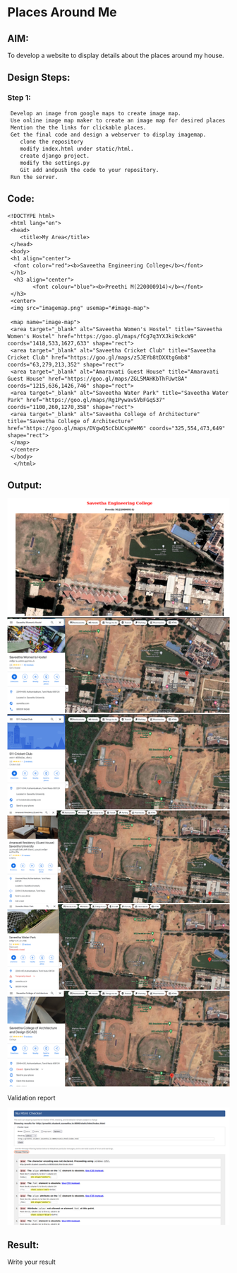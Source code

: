 # Places Around Me
## AIM:
To develop a website to display details about the places around my house.

## Design Steps:

### Step 1:
     Develop an image from google maps to create image map.
     Use online image map maker to create an image map for desired places
     Mention the the links for clickable places.
     Get the final code and design a webserver to display imagemap.
        clone the repository
        modify index.html under static/html.
        create django project.
        modify the settings.py
        Git add andpush the code to your repository.
     Run the server. 

## Code:
    <!DOCTYPE html>
     <html lang="en">
     <head>
        <title>My Area</title>
     </head>
     <body>
     <h1 align="center">
      <font color="red"><b>Saveetha Engineering College</b></font>
     </h1>
      <h3 align="center">
            <font colour="blue"><b>Preethi M(220000914)</b></font>
     </h3>
     <center>  
     <img src="imagemap.png" usemap="#image-map">

     <map name="image-map">
     <area target="_blank" alt="Saveetha Women's Hostel" title="Saveetha Women's Hostel" href="https://goo.gl/maps/fCg7q3YXJki9ckcW9" coords="1418,533,1627,633" shape="rect">
     <area target="_blank" alt="Saveetha Cricket Club" title="Saveetha Cricket Club" href="https://goo.gl/maps/z5JEYb8tDXXtgGmb8" coords="63,279,213,352" shape="rect">
     <area target="_blank" alt="Amaravati Guest House" title="Amaravati Guest House" href="https://goo.gl/maps/ZGL5MAHKbThFUwt8A" coords="1215,636,1426,746" shape="rect">
     <area target="_blank" alt="Saveetha Water Park" title="Saveetha Water Park" href="https://goo.gl/maps/Rg1PywavSVbFGqS37" coords="1100,260,1270,358" shape="rect">
     <area target="_blank" alt="Saveetha College of Architecture" title="Saveetha College of Architecture" href="https://goo.gl/maps/DVgwQ5cCbUCspWeM6" coords="325,554,473,649" shape="rect">
     </map>
     </center>
     </body>
      </html>

## Output:
    
![Outputscreen](/images/Outputscreen.png)
![SaveethaWomen'sHostel](/images/SaveethaWomen'sHostel.png)
![SaveethaCricketclub](/images/SaveethaCricketclub.png)
![AmaravatiResidency](/images/AmaravatiResidency.png)
![Saveethawaterpark](/images/Saveethawaterpark.png)
![SaveethaArchitecture](/images/SaveethaArchitecture.png)

Validation report

![validation](/images/Validation.png)

## Result:
Write your result